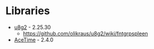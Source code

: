 # Libraries

- [u8g2](https://github.com/olikraus/u8g2) - 2.25.30
  - https://github.com/olikraus/u8g2/wiki/fntgrpspleen
- [AceTime](https://github.com/bxparks/AceTime) - 2.4.0
